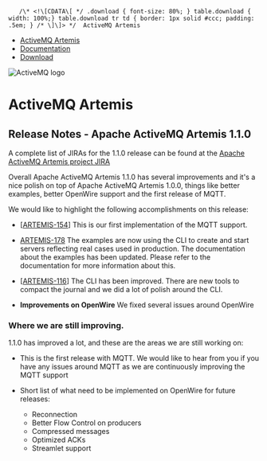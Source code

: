        /\* <!\[CDATA\[ */ .download { font-size: 80%; } table.download { width: 100%;} table.download tr td { border: 1px solid #ccc; padding: .5em; } /* \]\]> */  ActiveMQ Artemis

*   [ActiveMQ Artemis](index.html)
*   [Documentation](docs.md)
*   [Download](OverviewOverview/Overview/download.md)

![ActiveMQ logo](/images/activemq-logo.png)

ActiveMQ Artemis
================

Release Notes - Apache ActiveMQ Artemis 1.1.0
---------------------------------------------

A complete list of JIRAs for the 1.1.0 release can be found at the [Apache ActiveMQ Artemis project JIRA](https://issues.apache.org/jira/secure/ReleaseNote.jspa?version=12332642&styleName=Html&projectId=12315920&Create=Create&atl_token=A5KQ-2QAV-T4JA-FDED%7C708a588702fdb54724fe817fd07ee4c5610de292%7Clin)

Overall Apache ActiveMQ Artemis 1.1.0 has several improvements and it's a nice polish on top of Apache ActiveMQ Artemis 1.0.0, things like better examples, better OpenWire support and the first release of MQTT.

We would like to highlight the following accomplishments on this release:

*   \[[ARTEMIS-154](https://issues.apache.org/jira/browse/ARTEMIS-154)\] This is our first implementation of the MQTT support.
    
*   [ARTEMIS-178](https://issues.apache.org/jira/browse/ARTEMIS-178) The examples are now using the CLI to create and start servers reflecting real cases used in production. The documentation about the examples has been updated. Please refer to the documentation for more information about this.
    
*   \[[ARTEMIS-116](https://issues.apache.org/jira/browse/ARTEMIS-116)\] The CLI has been improved. There are new tools to compact the journal and we did a lot of polish around the CLI.
    
*   **Improvements on OpenWire** We fixed several issues around OpenWire
    

### Where we are still improving.

1.1.0 has improved a lot, and these are the areas we are still working on:

*   This is the first release with MQTT. We would like to hear from you if you have any issues around MQTT as we are continuously improving the MQTT support
    
*   Short list of what need to be implemented on OpenWire for future releases:
    *   Reconnection
    *   Better Flow Control on producers
    *   Compressed messages
    *   Optimized ACKs
    *   Streamlet support